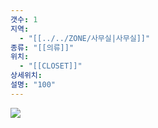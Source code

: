 ```yaml
---
갯수: 1
지역:
  - "[[../../ZONE/사무실|사무실]]"
종류: "[[의류]]"
위치:
  - "[[CLOSET]]"
상세위치: 
설명: "100"
---
```



![](http://192.168.50.22/devices/250315_IMG_0020.jpg)
